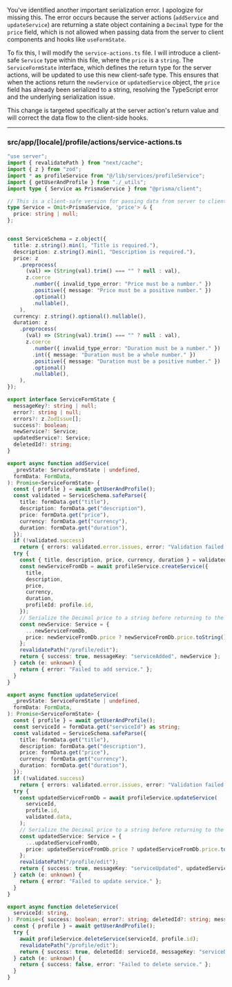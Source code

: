 You've identified another important serialization error. I apologize for missing this. The error occurs because the server actions (`addService` and `updateService`) are returning a state object containing a `Decimal` type for the `price` field, which is not allowed when passing data from the server to client components and hooks like `useFormState`.

To fix this, I will modify the `service-actions.ts` file. I will introduce a client-safe `Service` type within this file, where the `price` is a `string`. The `ServiceFormState` interface, which defines the return type for the server actions, will be updated to use this new client-safe type. This ensures that when the actions return the `newService` or `updatedService` object, the `price` field has already been serialized to a string, resolving the TypeScript error and the underlying serialization issue.

This change is targeted specifically at the server action's return value and will correct the data flow to the client-side hooks.

-------------------------------------------------------------------------------
### src/app/[locale]/profile/actions/service-actions.ts
```typescript
"use server";
import { revalidatePath } from "next/cache";
import { z } from "zod";
import * as profileService from "@/lib/services/profileService";
import { getUserAndProfile } from "./_utils";
import type { Service as PrismaService } from "@prisma/client";

// This is a client-safe version for passing data from server to client components.
type Service = Omit<PrismaService, 'price'> & {
  price: string | null;
};


const ServiceSchema = z.object({
  title: z.string().min(1, "Title is required."),
  description: z.string().min(1, "Description is required."),
  price: z
    .preprocess(
      (val) => (String(val).trim() === "" ? null : val),
      z.coerce
        .number({ invalid_type_error: "Price must be a number." })
        .positive({ message: "Price must be a positive number." })
        .optional()
        .nullable(),
    ),
  currency: z.string().optional().nullable(),
  duration: z
    .preprocess(
      (val) => (String(val).trim() === "" ? null : val),
      z.coerce
        .number({ invalid_type_error: "Duration must be a number." })
        .int({ message: "Duration must be a whole number." })
        .positive({ message: "Duration must be a positive number." })
        .optional()
        .nullable(),
    ),
});

export interface ServiceFormState {
  messageKey?: string | null;
  error?: string | null;
  errors?: z.ZodIssue[];
  success?: boolean;
  newService?: Service;
  updatedService?: Service;
  deletedId?: string;
}

export async function addService(
  _prevState: ServiceFormState | undefined,
  formData: FormData,
): Promise<ServiceFormState> {
  const { profile } = await getUserAndProfile();
  const validated = ServiceSchema.safeParse({
    title: formData.get("title"),
    description: formData.get("description"),
    price: formData.get("price"),
    currency: formData.get("currency"),
    duration: formData.get("duration"),
  });
  if (!validated.success)
    return { errors: validated.error.issues, error: "Validation failed." };
  try {
    const { title, description, price, currency, duration } = validated.data;
    const newServiceFromDb = await profileService.createService({
      title,
      description,
      price,
      currency,
      duration,
      profileId: profile.id,
    });
    // Serialize the Decimal price to a string before returning to the client
    const newService: Service = {
      ...newServiceFromDb,
      price: newServiceFromDb.price ? newServiceFromDb.price.toString() : null,
    };
    revalidatePath("/profile/edit");
    return { success: true, messageKey: "serviceAdded", newService };
  } catch (e: unknown) {
    return { error: "Failed to add service." };
  }
}

export async function updateService(
  _prevState: ServiceFormState | undefined,
  formData: FormData,
): Promise<ServiceFormState> {
  const { profile } = await getUserAndProfile();
  const serviceId = formData.get("serviceId") as string;
  const validated = ServiceSchema.safeParse({
    title: formData.get("title"),
    description: formData.get("description"),
    price: formData.get("price"),
    currency: formData.get("currency"),
    duration: formData.get("duration"),
  });
  if (!validated.success)
    return { errors: validated.error.issues, error: "Validation failed." };
  try {
    const updatedServiceFromDb = await profileService.updateService(
      serviceId,
      profile.id,
      validated.data,
    );
    // Serialize the Decimal price to a string before returning to the client
    const updatedService: Service = {
      ...updatedServiceFromDb,
      price: updatedServiceFromDb.price ? updatedServiceFromDb.price.toString() : null,
    };
    revalidatePath("/profile/edit");
    return { success: true, messageKey: "serviceUpdated", updatedService };
  } catch (e: unknown) {
    return { error: "Failed to update service." };
  }
}

export async function deleteService(
  serviceId: string,
): Promise<{ success: boolean; error?: string; deletedId?: string; messageKey?: string }> {
  const { profile } = await getUserAndProfile();
  try {
    await profileService.deleteService(serviceId, profile.id);
    revalidatePath("/profile/edit");
    return { success: true, deletedId: serviceId, messageKey: "serviceDeleted" };
  } catch (e: unknown) {
    return { success: false, error: "Failed to delete service." };
  }
}
```